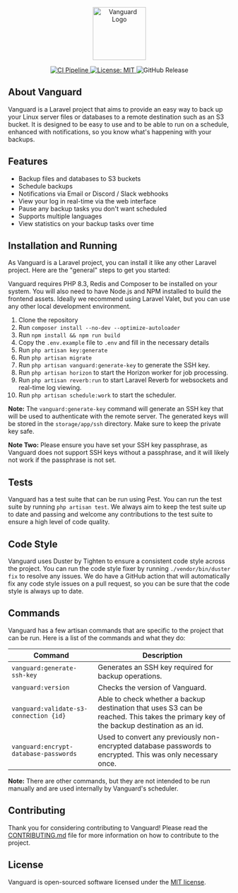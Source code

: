 <p align="center"><img src="https://i.imgur.com/wyPXdbX.png" width="120" alt="Vanguard Logo"></p>

<p align="center">
  <a href="https://github.com/vanguardsh/vanguard/actions/workflows/main-ci.yml">
    <img src="https://github.com/vanguardsh/vanguard/actions/workflows/main-ci.yml/badge.svg?branch=main" alt="CI Pipeline">
  </a>
  <a href="https://opensource.org/licenses/MIT">
    <img src="https://img.shields.io/badge/License-MIT-yellow.svg" alt="License: MIT">
  </a>
  <img src="https://img.shields.io/github/v/release/vanguardsh/vanguard" alt="GitHub Release">
</p>

## About Vanguard

Vanguard is a Laravel project that aims to provide an easy way to back up your Linux server files or databases to a remote destination such as an S3 bucket. It is designed to be easy to use and to be able to run on a schedule, enhanced with notifications, so you know what's happening with your backups.

## Features

- Backup files and databases to S3 buckets
- Schedule backups
- Notifications via Email or Discord / Slack webhooks
- View your log in real-time via the web interface
- Pause any backup tasks you don't want scheduled
- Supports multiple languages
- View statistics on your backup tasks over time

## Installation and Running
As Vanguard is a Laravel project, you can install it like any other Laravel project. Here are the "general" steps to get you started:

Vanguard requires PHP 8.3, Redis and Composer to be installed on your system. You will also need to have Node.js and NPM installed to build the frontend assets. Ideally we recommend using Laravel Valet, but you can use any other local development environment.

1. Clone the repository
2. Run `composer install --no-dev --optimize-autoloader`
3. Run `npm install && npm run build`
4. Copy the `.env.example` file to `.env` and fill in the necessary details
5. Run `php artisan key:generate`
6. Run `php artisan migrate`
7. Run `php artisan vanguard:generate-key` to generate the SSH key.
8. Run `php artisan horizon` to start the Horizon worker for job processing.
9. Run `php artisan reverb:run` to start Laravel Reverb for websockets and real-time log viewing.
10. Run `php artisan schedule:work` to start the scheduler.

**Note:** The `vanguard:generate-key`
command will generate an SSH key that will be used to authenticate with the remote server. The generated keys will be stored in the `storage/app/ssh` directory. Make sure to keep the private key safe.

**Note Two:** Please ensure you have set your SSH key passphrase, as Vanguard does not support SSH keys without a passphrase, and it will likely not work if the passphrase is not set.

## Tests

Vanguard has a test suite that can be run using Pest. You can run the test suite by running `php artisan test`. We always aim to keep the test suite up to date and passing and welcome any contributions to the test suite to ensure a high level of code quality.

## Code Style

Vanguard uses Duster by Tighten to ensure a consistent code style across the project. You can run the code style fixer by running `./vendor/bin/duster fix` to resolve any issues.  We do have a GitHub action that will automatically fix any code style issues on a pull request, so you can be sure that the code style is always up to date.

## Commands

Vanguard has a few artisan commands that are specific to the project that can be run. Here is a list of the commands and what they do:

| Command                                | Description                                                                                                                            |
|----------------------------------------|----------------------------------------------------------------------------------------------------------------------------------------|
| `vanguard:generate-ssh-key`            | Generates an SSH key required for backup operations.                                                                                   |
| `vanguard:version`                     | Checks the version of Vanguard.                                                                                                        |
| `vanguard:validate-s3-connection {id}` | Able to check whether a backup destination that uses S3 can be reached. This takes the primary key of the backup destination as an id. |
| `vanguard:encrypt-database-passwords`  | Used to convert any previously non-encrypted database passwords to encrypted. This was only necessary once.                            |

**Note:** There are other commands, but they are not intended to be run manually and are used internally by Vanguard's scheduler.

## Contributing

Thank you for considering contributing to Vanguard! Please read the [CONTRIBUTING.md](CONTRIBUTING.md) file for more information on how to contribute to the project.

## License

Vanguard is open-sourced software licensed under the [MIT license](https://opensource.org/licenses/MIT).
